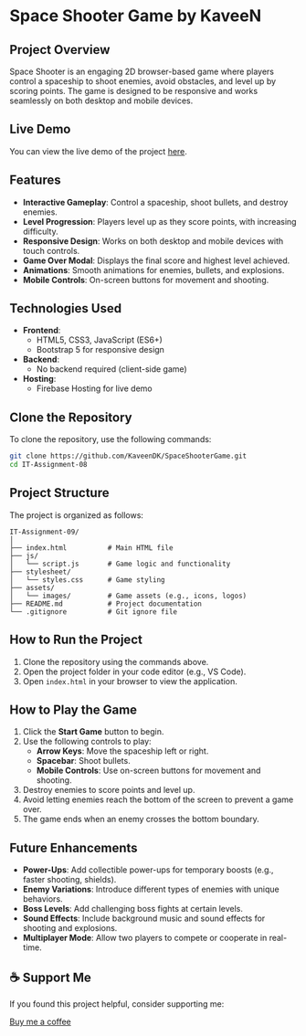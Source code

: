 # Space Shooter Game by KaveeN

## Project Overview

Space Shooter is an engaging 2D browser-based game where players control a spaceship to shoot enemies, avoid obstacles, and level up by scoring points. The game is designed to be responsive and works seamlessly on both desktop and mobile devices.

## Live Demo

You can view the live demo of the project [here](https://space-shooter-game-by-kaveen.web.app/).

## Features

- **Interactive Gameplay**: Control a spaceship, shoot bullets, and destroy enemies.
- **Level Progression**: Players level up as they score points, with increasing difficulty.
- **Responsive Design**: Works on both desktop and mobile devices with touch controls.
- **Game Over Modal**: Displays the final score and highest level achieved.
- **Animations**: Smooth animations for enemies, bullets, and explosions.
- **Mobile Controls**: On-screen buttons for movement and shooting.

## Technologies Used

- **Frontend**:
  - HTML5, CSS3, JavaScript (ES6+)
  - Bootstrap 5 for responsive design
- **Backend**:
  - No backend required (client-side game)
- **Hosting**:
  - Firebase Hosting for live demo

## Clone the Repository

To clone the repository, use the following commands:

```sh
git clone https://github.com/KaveenDK/SpaceShooterGame.git
cd IT-Assignment-08
```

## Project Structure

The project is organized as follows:

```
IT-Assignment-09/
│
├── index.html          # Main HTML file
├── js/
│   └── script.js       # Game logic and functionality
├── stylesheet/
│   └── styles.css      # Game styling
├── assets/
│   └── images/         # Game assets (e.g., icons, logos)
├── README.md           # Project documentation
└── .gitignore          # Git ignore file
```

## How to Run the Project

1. Clone the repository using the commands above.
2. Open the project folder in your code editor (e.g., VS Code).
3. Open `index.html` in your browser to view the application.

## How to Play the Game

1. Click the **Start Game** button to begin.
2. Use the following controls to play:
   - **Arrow Keys**: Move the spaceship left or right.
   - **Spacebar**: Shoot bullets.
   - **Mobile Controls**: Use on-screen buttons for movement and shooting.
3. Destroy enemies to score points and level up.
4. Avoid letting enemies reach the bottom of the screen to prevent a game over.
5. The game ends when an enemy crosses the bottom boundary.

## Future Enhancements

- **Power-Ups**: Add collectible power-ups for temporary boosts (e.g., faster shooting, shields).
- **Enemy Variations**: Introduce different types of enemies with unique behaviors.
- **Boss Levels**: Add challenging boss fights at certain levels.
- **Sound Effects**: Include background music and sound effects for shooting and explosions.
- **Multiplayer Mode**: Allow two players to compete or cooperate in real-time.

## ☕ Support Me

If you found this project helpful, consider supporting me:

[Buy me a coffee](https://www.buymeacoffee.com/vpdkkaveenp)
